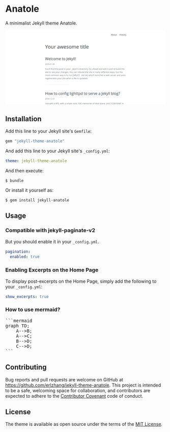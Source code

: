 # Anatole

A minimalist Jekyll theme Anatole.

![jekyll-theme-anatole](screenshot.png)


## Installation

Add this line to your Jekyll site's `Gemfile`:

```ruby
gem "jekyll-theme-anatole"
```

And add this line to your Jekyll site's `_config.yml`:

```yaml
theme: jekyll-theme-anatole
```

And then execute:

    $ bundle

Or install it yourself as:

    $ gem install jekyll-anatole

## Usage

### Compatible with  jekyll-paginate-v2

But you should enable it in your `_config.yml`.

```yml
pagination:
  enabled: true
```

### Enabling Excerpts on the Home Page

To display post-excerpts on the Home Page, simply add the following to your `_config.yml`:

```yml
show_excerpts: true
```

### How to use mermaid?

<pre class="language-md">
```mermaid
graph TD;
    A-->B;
    A-->C;
    B-->D;
    C-->D;
```
</pre>

## Contributing

Bug reports and pull requests are welcome on GitHub at https://github.com/erlzhang/jekyll-theme-anatole. This project is intended to be a safe, welcoming space for collaboration, and contributors are expected to adhere to the [Contributor Covenant](http://contributor-covenant.org) code of conduct.

## License

The theme is available as open source under the terms of the [MIT License](https://opensource.org/licenses/MIT).
